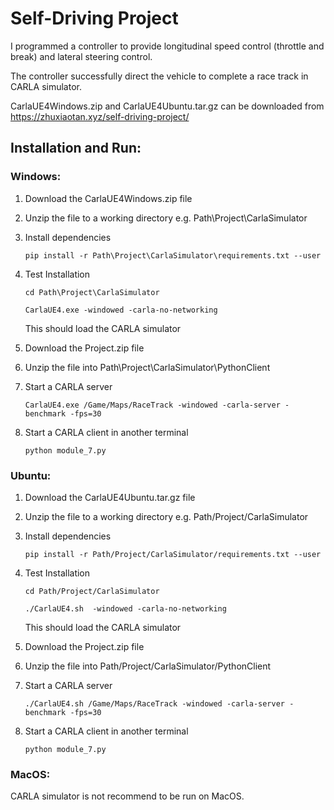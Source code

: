 # Self-Driving Project

I programmed a controller to provide longitudinal speed control (throttle and break) and lateral steering control.

The controller successfully direct the vehicle to complete a race track in CARLA simulator.

CarlaUE4Windows.zip and CarlaUE4Ubuntu.tar.gz can be downloaded from https://zhuxiaotan.xyz/self-driving-project/

## Installation and Run:

### Windows:

1. Download the CarlaUE4Windows.zip file

2. Unzip the file to a working directory e.g. Path\Project\CarlaSimulator

3. Install dependencies

   `pip install -r Path\Project\CarlaSimulator\requirements.txt --user`

4. Test Installation

    `cd Path\Project\CarlaSimulator`

   `CarlaUE4.exe -windowed -carla-no-networking`

   This should load the CARLA simulator

5. Download the Project.zip file

6. Unzip the file into Path\Project\CarlaSimulator\PythonClient

7. Start a CARLA server 

   `CarlaUE4.exe /Game/Maps/RaceTrack -windowed -carla-server -benchmark -fps=30`

8. Start a CARLA client in another terminal

    `python module_7.py`



### Ubuntu:

1. Download the CarlaUE4Ubuntu.tar.gz file

2. Unzip the file to a working directory e.g. Path/Project/CarlaSimulator

3. Install dependencies

   `pip install -r Path/Project/CarlaSimulator/requirements.txt --user`

4. Test Installation

    `cd Path/Project/CarlaSimulator`

   `./CarlaUE4.sh  -windowed -carla-no-networking` 

   This should load the CARLA simulator

5. Download the Project.zip file

6. Unzip the file into  Path/Project/CarlaSimulator/PythonClient

7. Start a CARLA server 

   `./CarlaUE4.sh /Game/Maps/RaceTrack -windowed -carla-server -benchmark -fps=30`

8. Start a CARLA client in another terminal

    `python module_7.py`



### MacOS:

CARLA simulator is not recommend to be run on MacOS.



